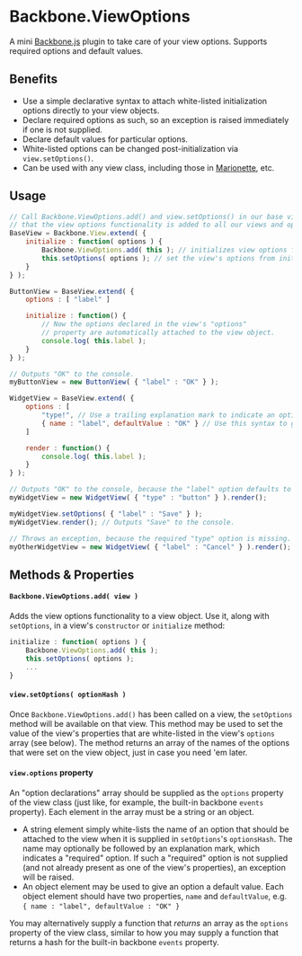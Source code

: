 # Backbone.ViewOptions

A mini [Backbone.js](http://backbonejs.org/) plugin to take care of your view options. Supports required options and default values.

## Benefits

* Use a simple declarative syntax to attach white-listed initialization options directly to your view objects. 
* Declare required options as such, so an exception is raised immediately if one is not supplied.
* Declare default values for particular options.
* White-listed options can be changed post-initialization via `view.setOptions()`.
* Can be used with any view class, including those in [Marionette](https://github.com/marionettejs/backbone.marionette), etc.

## Usage

```javascript
// Call Backbone.ViewOptions.add() and view.setOptions() in our base view constructor so
// that the view options functionality is added to all our views and options are attached.
BaseView = Backbone.View.extend( {
	initialize : function( options ) {
		Backbone.ViewOptions.add( this ); // initializes view options functionality
		this.setOptions( options ); // set the view's options from initialization options
	}
} );

ButtonView = BaseView.extend( {
	options : [ "label" ]

	initialize : function() {
		// Now the options declared in the view's "options" 
		// property are automatically attached to the view object.
		console.log( this.label );
	}
} );

// Outputs "OK" to the console.
myButtonView = new ButtonView( { "label" : "OK" } );

WidgetView = BaseView.extend( {
	options : [
		"type!", // Use a trailing explanation mark to indicate an option is required.
		{ name : "label", defaultValue : "OK" } // Use this syntax to give an option a default value.
	]

	render : function() {
		console.log( this.label );
	}
} );

// Outputs "OK" to the console, because the "label" option defaults to "OK".
myWidgetView = new WidgetView( { "type" : "button" } ).render();

myWidgetView.setOptions( { "label" : "Save" } );
myWidgetView.render(); // Outputs "Save" to the console.

// Throws an exception, because the required "type" option is missing.
myOtherWidgetView = new WidgetView( { "label" : "Cancel" } ).render();
```

## Methods & Properties

#### `Backbone.ViewOptions.add( view )`

Adds the view options functionality to a view object. Use it, along with `setOptions`, in a view's `constructor` or `initialize` method:

```javascript
initialize : function( options ) {
	Backbone.ViewOptions.add( this );
	this.setOptions( options );
	...
}
```

#### `view.setOptions( optionHash )`

Once `Backbone.ViewOptions.add()` has been called on a view, the `setOptions` method will be available on that view. This method may be used to set the value of the view's properties that are white-listed in the view's `options` array (see below). The method returns an array of the names of the options that were set on the view object, just in case you need 'em later.

#### `view.options` property

An "option declarations" array should be supplied as the `options` property of the view class (just like, for example, the built-in backbone `events` property). Each element in the array must be a string or an object.
* A string element simply white-lists the name of an option that should be attached to the view when it is supplied in `setOptions`'s `optionsHash`. The name may optionally be followed by an explanation mark, which indicates a "required" option. If such a "required" option is not supplied (and not already present as one of the view's properties), an exception will be raised.
* An object element may be used to give an option a default value. Each object element should have two properties, `name` and `defaultValue`, e.g. `{ name : "label", defaultValue : "OK" }`

You may alternatively supply a function that _returns_ an array as the `options` property of the view class, similar to how you may supply a function that returns a hash for the built-in backbone `events` property.
